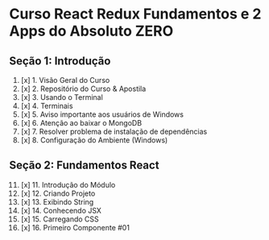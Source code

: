 # Curso React Redux Fundamentos e 2 Apps do Absoluto ZERO

## Seção 1: Introdução

1. [x] 1. Visão Geral do Curso
2. [x] 2. Repositório do Curso & Apostila
3. [x] 3. Usando o Terminal
4. [x] 4. Terminais
5. [x] 5. Aviso importante aos usuários de Windows
6. [x] 6. Atenção ao baixar o MongoDB
7. [x] 7. Resolver problema de instalação de dependências
8. [x] 8. Configuração do Ambiente (Windows)

## Seção 2: Fundamentos React

11. [x] 11. Introdução do Módulo
12. [x] 12. Criando Projeto
13. [x] 13. Exibindo String
14. [x] 14. Conhecendo JSX
15. [x] 15. Carregando CSS
16. [x] 16. Primeiro Componente #01